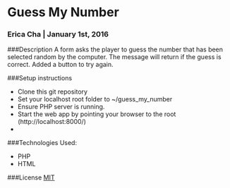 # Guess My Number

### Erica Cha | January 1st, 2016

###Description
A form asks the player to guess the number that has been selected random by the computer. The message will return if the guess is correct. Added a button to try again.

###Setup instructions

- Clone this git repository
- Set your localhost root folder to ~/guess_my_number
- Ensure PHP server is running.
- Start the web app by pointing your browser to the root (http://localhost:8000/)
- 
###Technologies Used:
- PHP
- HTML

###License
 [MIT](https://github.com/twbs/bootstrap/blob/master/LICENSE)
